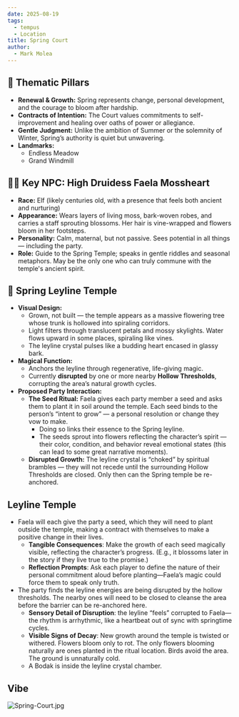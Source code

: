 ```yaml
---
date: 2025-08-19
tags:
  - tempus
  - Location
title: Spring Court
author:
  - Mark Molea
---
```

## 🌿 **Thematic Pillars**

- **Renewal & Growth:** Spring represents change, personal development, and the courage to bloom after hardship.
- **Contracts of Intention:** The Court values commitments to self-improvement and healing over oaths of power or allegiance.
- **Gentle Judgment:** Unlike the ambition of Summer or the solemnity of Winter, Spring’s authority is quiet but unwavering.
- **Landmarks:**
	- Endless Meadow
	- Grand Windmill

## 👩‍🌾 **Key NPC: High Druidess Faela Mossheart**

- **Race:** Elf (likely centuries old, with a presence that feels both ancient and nurturing)
- **Appearance:** Wears layers of living moss, bark-woven robes, and carries a staff sprouting blossoms. Her hair is vine-wrapped and flowers bloom in her footsteps.
- **Personality:** Calm, maternal, but not passive. Sees potential in all things — including the party.
- **Role:** Guide to the Spring Temple; speaks in gentle riddles and seasonal metaphors. May be the only one who can truly commune with the temple's ancient spirit.

## 🌱 **Spring Leyline Temple**

- **Visual Design:**
    - Grown, not built — the temple appears as a massive flowering tree whose trunk is hollowed into spiraling corridors.
    - Light filters through translucent petals and mossy skylights. Water flows upward in some places, spiraling like vines.
    - The leyline crystal pulses like a budding heart encased in glassy bark.
- **Magical Function:**
    - Anchors the leyline through regenerative, life-giving magic.
    - Currently **disrupted** by one or more nearby **Hollow Thresholds**, corrupting the area’s natural growth cycles.
- **Proposed Party Interaction:**
    - **The Seed Ritual:** Faela gives each party member a seed and asks them to plant it in soil around the temple. Each seed binds to the person’s “intent to grow” — a personal resolution or change they vow to make.
        - Doing so links their essence to the Spring leyline.
        - The seeds sprout into flowers reflecting the character’s spirit — their color, condition, and behavior reveal emotional states (this can lead to some great narrative moments).
    - **Disrupted Growth:** The leyline crystal is “choked” by spiritual brambles — they will not recede until the surrounding Hollow Thresholds are closed. Only then can the Spring temple be re-anchored.

## Leyline Temple

- Faela will each give the party a seed, which they will need to plant outside the temple, making a contract with themselves to make a positive change in their lives.
	- **Tangible Consequences**: Make the growth of each seed magically visible, reflecting the character’s progress. (E.g., it blossoms later in the story if they live true to the promise.)
	- **Reflection Prompts**: Ask each player to define the nature of their personal commitment aloud before planting—Faela’s magic could force them to speak only truth.
- The party finds the leyline energies are being disrupted by the hollow thresholds.  The nearby ones will need to be closed to cleanse the area before the barrier can be re-anchored here.
	- **Sensory Detail of Disruption**: the leyline “feels” corrupted to Faela—the rhythm is arrhythmic, like a heartbeat out of sync with springtime cycles.
	- **Visible Signs of Decay**: New growth around the temple is twisted or withered. Flowers bloom only to rot. The only flowers blooming naturally are ones planted in the ritual location. Birds avoid the area. The ground is unnaturally cold.
	- A Bodak is inside the leyline crystal chamber.

## Vibe

![Spring-Court.jpg](/images/Spring-Court.jpg)


